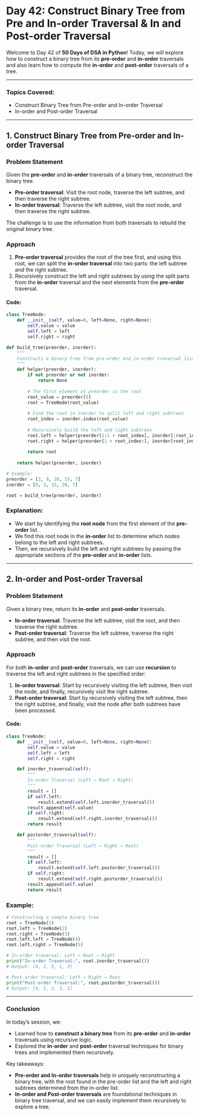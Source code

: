 # **Day 42: Construct Binary Tree from Pre and In-order Traversal & In and Post-order Traversal**

Welcome to Day 42 of **50 Days of DSA in Python**! Today, we will explore how to construct a binary tree from its **pre-order** and **in-order** traversals and also learn how to compute the **in-order** and **post-order** traversals of a tree.

---

### **Topics Covered:**
- Construct Binary Tree from Pre-order and In-order Traversal
- In-order and Post-order Traversal

---

## **1. Construct Binary Tree from Pre-order and In-order Traversal**

### **Problem Statement**  
Given the **pre-order** and **in-order** traversals of a binary tree, reconstruct the binary tree.  
- **Pre-order traversal**: Visit the root node, traverse the left subtree, and then traverse the right subtree.
- **In-order traversal**: Traverse the left subtree, visit the root node, and then traverse the right subtree.

The challenge is to use the information from both traversals to rebuild the original binary tree.

### **Approach**

1. **Pre-order traversal** provides the root of the tree first, and using this root, we can split the **in-order traversal** into two parts: the left subtree and the right subtree.
2. Recursively construct the left and right subtrees by using the split parts from the **in-order** traversal and the next elements from the **pre-order** traversal.

#### **Code:**
```python
class TreeNode:
    def __init__(self, value=0, left=None, right=None):
        self.value = value
        self.left = left
        self.right = right

def build_tree(preorder, inorder):
    """
    Constructs a binary tree from pre-order and in-order traversal lists.
    """
    def helper(preorder, inorder):
        if not preorder or not inorder:
            return None
        
        # The first element of preorder is the root
        root_value = preorder[0]
        root = TreeNode(root_value)
        
        # Find the root in inorder to split left and right subtrees
        root_index = inorder.index(root_value)
        
        # Recursively build the left and right subtrees
        root.left = helper(preorder[1:1 + root_index], inorder[:root_index])
        root.right = helper(preorder[1 + root_index:], inorder[root_index + 1:])
        
        return root
    
    return helper(preorder, inorder)

# Example:
preorder = [3, 9, 20, 15, 7]
inorder = [9, 3, 15, 20, 7]

root = build_tree(preorder, inorder)
```

### **Explanation:**
- We start by identifying the **root node** from the first element of the **pre-order** list.
- We find this root node in the **in-order** list to determine which nodes belong to the left and right subtrees.
- Then, we recursively build the left and right subtrees by passing the appropriate sections of the **pre-order** and **in-order** lists.

---

## **2. In-order and Post-order Traversal**

### **Problem Statement**  
Given a binary tree, return its **in-order** and **post-order** traversals.  
- **In-order traversal**: Traverse the left subtree, visit the root, and then traverse the right subtree.
- **Post-order traversal**: Traverse the left subtree, traverse the right subtree, and then visit the root.

### **Approach**

For both **in-order** and **post-order** traversals, we can use **recursion** to traverse the left and right subtrees in the specified order:
1. **In-order traversal**: Start by recursively visiting the left subtree, then visit the node, and finally, recursively visit the right subtree.
2. **Post-order traversal**: Start by recursively visiting the left subtree, then the right subtree, and finally, visit the node after both subtrees have been processed.

#### **Code:**
```python
class TreeNode:
    def __init__(self, value=0, left=None, right=None):
        self.value = value
        self.left = left
        self.right = right

    def inorder_traversal(self):
        """
        In-order Traversal (Left → Root → Right)
        """
        result = []
        if self.left:
            result.extend(self.left.inorder_traversal())
        result.append(self.value)
        if self.right:
            result.extend(self.right.inorder_traversal())
        return result

    def postorder_traversal(self):
        """
        Post-order Traversal (Left → Right → Root)
        """
        result = []
        if self.left:
            result.extend(self.left.postorder_traversal())
        if self.right:
            result.extend(self.right.postorder_traversal())
        result.append(self.value)
        return result
```

### **Example:**
```python
# Constructing a sample binary tree
root = TreeNode(1)
root.left = TreeNode(2)
root.right = TreeNode(3)
root.left.left = TreeNode(4)
root.left.right = TreeNode(5)

# In-order traversal: Left → Root → Right
print("In-order Traversal:", root.inorder_traversal())  
# Output: [4, 2, 5, 1, 3]

# Post-order traversal: Left → Right → Root
print("Post-order Traversal:", root.postorder_traversal())  
# Output: [4, 5, 2, 3, 1]
```

---

### **Conclusion**

In today’s session, we:
- Learned how to **construct a binary tree** from its **pre-order** and **in-order** traversals using recursive logic.
- Explored the **in-order** and **post-order** traversal techniques for binary trees and implemented them recursively.

Key takeaways:
- **Pre-order and In-order traversals** help in uniquely reconstructing a binary tree, with the root found in the pre-order list and the left and right subtrees determined from the in-order list.
- **In-order and Post-order traversals** are foundational techniques in binary tree traversal, and we can easily implement them recursively to explore a tree.